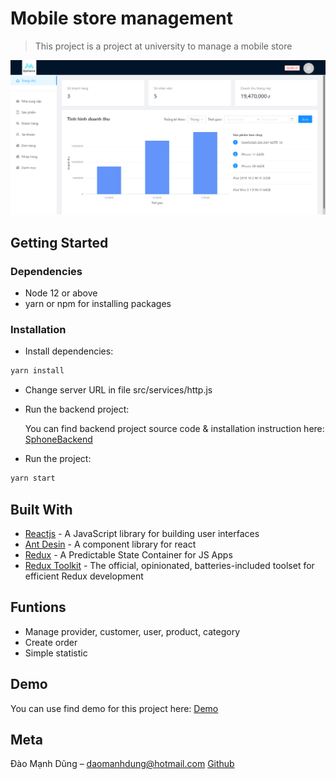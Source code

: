 # Mobile store management
> This project is a project at university to manage a mobile store

![](intro/screenshoot.png)

## Getting Started

### Dependencies

- Node 12 or above
- yarn or npm for installing packages

### Installation

- Install dependencies: 

```sh
yarn install
```

- Change server URL in file src/services/http.js

- Run the backend project:

  You can find backend project source code & installation instruction here: [SphoneBackend](https://github.com/phamphuckhai/SPhoneBackEnd)

- Run the project:

```sh
yarn start
```

## Built With

- [Reactjs](https://reactjs.org/) - A JavaScript library for building user interfaces
- [Ant Desin](https://ant.design/docs/react/getting-started) - A component library for react
- [Redux](https://redux.js.org/) - A Predictable State Container for JS Apps
- [Redux Toolkit](https://redux-toolkit.js.org/) - The official, opinionated, batteries-included toolset for efficient Redux development

## Funtions

- Manage provider, customer, user, product, category
- Create order
- Simple statistic

## Demo

You can use find demo for this project here: [Demo](https://sphone.netlify.app/)

## Meta

Đào Mạnh Dũng –  daomanhdung@hotmail.com [Github](https://github.com/manhdung99)